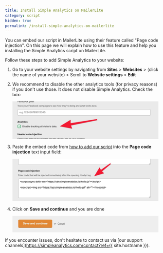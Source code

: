 ```yaml
---
title: Install Simple Analytics on MailerLite
category: script
hidden: true
permalink: /install-simple-analytics-on-mailerlite
---
```


You can embed our script in MailerLite using their feature called "Page code injection". On this page we will explain how to use this feature and help you installing the Simple Analytics script on MailerLite.

Follow these steps to add Simple Analytics to your website:

1. Go to your website settings by navigating from **Sites** > **Websites** > (click the name of your website) > Scroll to **Website settings** > **Edit**

1. We recommend to disable the other analytics tools (for privacy reasons) if you don't use those. It does not disable Simple Analytics. Check the box:

   ![](/images/mailerlite-disable-analytics.jpg)

1. Paste the embed code from [how to add our script](/script) into the **Page code injection** text input field:

   ![](/images/mailerlite-add-html.jpg)

1. Click on **Save and continue** and you are done

   ![](/images/mailerlite-save.jpg)

If you encounter issues, don't hesitate to contact us via [our support channels](https://simpleanalytics.com/contact?ref={{ site.hostname }}).
